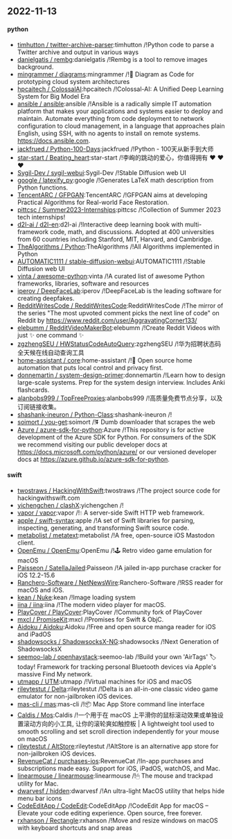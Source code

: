 ## 2022-11-13

#### python
* [timhutton / twitter-archive-parser](https://github.com/timhutton/twitter-archive-parser):timhutton /!Python code to parse a Twitter archive and output in various ways
* [danielgatis / rembg](https://github.com/danielgatis/rembg):danielgatis /!Rembg is a tool to remove images background.
* [mingrammer / diagrams](https://github.com/mingrammer/diagrams):mingrammer /!🎨
Diagram as Code for prototyping cloud system architectures
* [hpcaitech / ColossalAI](https://github.com/hpcaitech/ColossalAI):hpcaitech /!Colossal-AI: A Unified Deep Learning System for Big Model Era
* [ansible / ansible](https://github.com/ansible/ansible):ansible /!Ansible is a radically simple IT automation platform that makes your applications and systems easier to deploy and maintain. Automate everything from code deployment to network configuration to cloud management, in a language that approaches plain English, using SSH, with no agents to install on remote systems. https://docs.ansible.com.
* [jackfrued / Python-100-Days](https://github.com/jackfrued/Python-100-Days):jackfrued /!Python - 100天从新手到大师
* [star-start / Beating_heart](https://github.com/star-start/Beating_heart):star-start /!李峋的跳动的爱心，你值得拥有
❤
❤
❤
* [Sygil-Dev / sygil-webui](https://github.com/Sygil-Dev/sygil-webui):Sygil-Dev /!Stable Diffusion web UI
* [google / latexify_py](https://github.com/google/latexify_py):google /!Generates LaTeX math description from Python functions.
* [TencentARC / GFPGAN](https://github.com/TencentARC/GFPGAN):TencentARC /!GFPGAN aims at developing Practical Algorithms for Real-world Face Restoration.
* [pittcsc / Summer2023-Internships](https://github.com/pittcsc/Summer2023-Internships):pittcsc /!Collection of Summer 2023 tech internships!
* [d2l-ai / d2l-en](https://github.com/d2l-ai/d2l-en):d2l-ai /!Interactive deep learning book with multi-framework code, math, and discussions. Adopted at 400 universities from 60 countries including Stanford, MIT, Harvard, and Cambridge.
* [TheAlgorithms / Python](https://github.com/TheAlgorithms/Python):TheAlgorithms /!All Algorithms implemented in Python
* [AUTOMATIC1111 / stable-diffusion-webui](https://github.com/AUTOMATIC1111/stable-diffusion-webui):AUTOMATIC1111 /!Stable Diffusion web UI
* [vinta / awesome-python](https://github.com/vinta/awesome-python):vinta /!A curated list of awesome Python frameworks, libraries, software and resources
* [iperov / DeepFaceLab](https://github.com/iperov/DeepFaceLab):iperov /!DeepFaceLab is the leading software for creating deepfakes.
* [RedditWritesCode / RedditWritesCode](https://github.com/RedditWritesCode/RedditWritesCode):RedditWritesCode /!The mirror of the series "The most upvoted comment picks the next line of code" on Reddit by https://www.reddit.com/user/AggravatingCorner133/
* [elebumm / RedditVideoMakerBot](https://github.com/elebumm/RedditVideoMakerBot):elebumm /!Create Reddit Videos with just
✨
one command
✨
* [zgzhengSEU / HWStatusCodeAutoQuery](https://github.com/zgzhengSEU/HWStatusCodeAutoQuery):zgzhengSEU /!华为招聘状态码全天候在线自动查询工具
* [home-assistant / core](https://github.com/home-assistant/core):home-assistant /!🏡
Open source home automation that puts local control and privacy first.
* [donnemartin / system-design-primer](https://github.com/donnemartin/system-design-primer):donnemartin /!Learn how to design large-scale systems. Prep for the system design interview. Includes Anki flashcards.
* [alanbobs999 / TopFreeProxies](https://github.com/alanbobs999/TopFreeProxies):alanbobs999 /!高质量免费节点分享，以及订阅链接收集。
* [shashank-ineuron / Python-Class](https://github.com/shashank-ineuron/Python-Class):shashank-ineuron /!
* [soimort / you-get](https://github.com/soimort/you-get):soimort /!⏬
Dumb downloader that scrapes the web
* [Azure / azure-sdk-for-python](https://github.com/Azure/azure-sdk-for-python):Azure /!This repository is for active development of the Azure SDK for Python. For consumers of the SDK we recommend visiting our public developer docs at https://docs.microsoft.com/python/azure/ or our versioned developer docs at https://azure.github.io/azure-sdk-for-python.

#### swift
* [twostraws / HackingWithSwift](https://github.com/twostraws/HackingWithSwift):twostraws /!The project source code for hackingwithswift.com
* [yichengchen / clashX](https://github.com/yichengchen/clashX):yichengchen /!
* [vapor / vapor](https://github.com/vapor/vapor):vapor /!💧
A server-side Swift HTTP web framework.
* [apple / swift-syntax](https://github.com/apple/swift-syntax):apple /!A set of Swift libraries for parsing, inspecting, generating, and transforming Swift source code.
* [metabolist / metatext](https://github.com/metabolist/metatext):metabolist /!A free, open-source iOS Mastodon client.
* [OpenEmu / OpenEmu](https://github.com/OpenEmu/OpenEmu):OpenEmu /!🕹
Retro video game emulation for macOS
* [Paisseon / SatellaJailed](https://github.com/Paisseon/SatellaJailed):Paisseon /!A jailed in-app purchase cracker for iOS 12.2-15.6
* [Ranchero-Software / NetNewsWire](https://github.com/Ranchero-Software/NetNewsWire):Ranchero-Software /!RSS reader for macOS and iOS.
* [kean / Nuke](https://github.com/kean/Nuke):kean /!Image loading system
* [iina / iina](https://github.com/iina/iina):iina /!The modern video player for macOS.
* [PlayCover / PlayCover](https://github.com/PlayCover/PlayCover):PlayCover /!Community fork of PlayCover
* [mxcl / PromiseKit](https://github.com/mxcl/PromiseKit):mxcl /!Promises for Swift & ObjC.
* [Aidoku / Aidoku](https://github.com/Aidoku/Aidoku):Aidoku /!Free and open source manga reader for iOS and iPadOS
* [shadowsocks / ShadowsocksX-NG](https://github.com/shadowsocks/ShadowsocksX-NG):shadowsocks /!Next Generation of ShadowsocksX
* [seemoo-lab / openhaystack](https://github.com/seemoo-lab/openhaystack):seemoo-lab /!Build your own 'AirTags'
🏷
today! Framework for tracking personal Bluetooth devices via Apple's massive Find My network.
* [utmapp / UTM](https://github.com/utmapp/UTM):utmapp /!Virtual machines for iOS and macOS
* [rileytestut / Delta](https://github.com/rileytestut/Delta):rileytestut /!Delta is an all-in-one classic video game emulator for non-jailbroken iOS devices.
* [mas-cli / mas](https://github.com/mas-cli/mas):mas-cli /!📦
Mac App Store command line interface
* [Caldis / Mos](https://github.com/Caldis/Mos):Caldis /!一个用于在 macOS 上平滑你的鼠标滚动效果或单独设置滚动方向的小工具, 让你的滚轮爽如触控板 | A lightweight tool used to smooth scrolling and set scroll direction independently for your mouse on macOS
* [rileytestut / AltStore](https://github.com/rileytestut/AltStore):rileytestut /!AltStore is an alternative app store for non-jailbroken iOS devices.
* [RevenueCat / purchases-ios](https://github.com/RevenueCat/purchases-ios):RevenueCat /!In-app purchases and subscriptions made easy. Support for iOS, iPadOS, watchOS, and Mac.
* [linearmouse / linearmouse](https://github.com/linearmouse/linearmouse):linearmouse /!🖱
The mouse and trackpad utility for Mac.
* [dwarvesf / hidden](https://github.com/dwarvesf/hidden):dwarvesf /!An ultra-light MacOS utility that helps hide menu bar icons
* [CodeEditApp / CodeEdit](https://github.com/CodeEditApp/CodeEdit):CodeEditApp /!CodeEdit App for macOS – Elevate your code editing experience. Open source, free forever.
* [rxhanson / Rectangle](https://github.com/rxhanson/Rectangle):rxhanson /!Move and resize windows on macOS with keyboard shortcuts and snap areas
